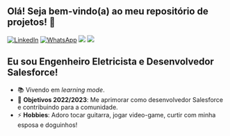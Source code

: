 ## Olá! Seja bem-vindo(a) ao meu repositório de projetos! 👋
[![LinkedIn][linkedin-shield]][linkedin-url]
[![WhatsApp][whatsapp-shield]][whatsapp-url]
<a href="mailto:vini90a@gmail.com?subject=Vindo%20do%20Github"><img src="https://img.shields.io/badge/gmail-%23D14836.svg?&style=for-the-badge&logo=gmail&logoColor=white" /></a>
[<img src ="https://img.shields.io/badge/website-%23.svg?&style=for-the-badge&logo=www&logoColor=white%22&color=black">](https://www.linkedin.com/in/vin%C3%ADcius-alves-050806162/)



## Eu sou Engenheiro Eletricista e Desenvolvedor Salesforce!

- 📚 Vivendo em <em>learning mode</em>.
- 🥅 **Objetivos 2022/2023**: Me aprimorar como desenvolvedor Salesforce e contribuindo para a comunidade.
- ⚡ **Hobbies**: Adoro tocar guitarra, jogar video-game, curtir com minha esposa e doguinhos!


[linkedin-shield]: https://img.shields.io/badge/LinkedIn-0077B5?style=for-the-badge&logo=linkedin&logoColor=white
[linkedin-url]: https://www.linkedin.com/in/vin%C3%ADcius-alves-050806162
[whatsapp-shield]: https://img.shields.io/badge/WhatsApp-25D366?style=for-the-badge&logo=whatsapp&logoColor=white
[whatsapp-url]: https://api.whatsapp.com/send?phone=5511942251990
